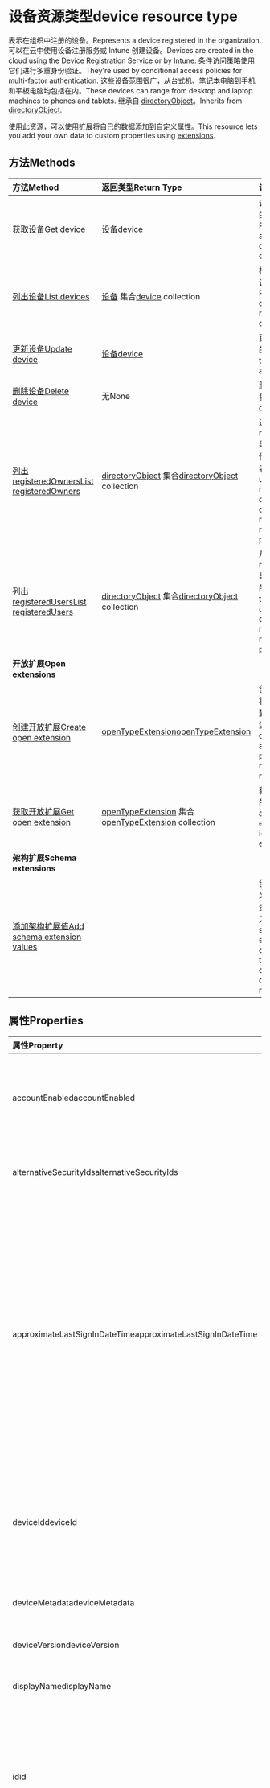 # <a name="device-resource-type"></a><span data-ttu-id="7e526-101">设备资源类型</span><span class="sxs-lookup"><span data-stu-id="7e526-101">device resource type</span></span>

<span data-ttu-id="7e526-102">表示在组织中注册的设备。</span><span class="sxs-lookup"><span data-stu-id="7e526-102">Represents a device registered in the organization.</span></span> <span data-ttu-id="7e526-103">可以在云中使用设备注册服务或 Intune 创建设备。</span><span class="sxs-lookup"><span data-stu-id="7e526-103">Devices are created in the cloud using the Device Registration Service or by Intune.</span></span> <span data-ttu-id="7e526-104">条件访问策略使用它们进行多重身份验证。</span><span class="sxs-lookup"><span data-stu-id="7e526-104">They're used by conditional access policies for multi-factor authentication.</span></span> <span data-ttu-id="7e526-105">这些设备范围很广，从台式机、笔记本电脑到手机和平板电脑均包括在内。</span><span class="sxs-lookup"><span data-stu-id="7e526-105">These devices can range from desktop and laptop machines to phones and tablets.</span></span> <span data-ttu-id="7e526-106">继承自 [directoryObject](directoryobject.md)。</span><span class="sxs-lookup"><span data-stu-id="7e526-106">Inherits from [directoryObject](directoryobject.md).</span></span>

<span data-ttu-id="7e526-107">使用此资源，可以使用[扩展](../../../concepts/extensibility_overview.md)将自己的数据添加到自定义属性。</span><span class="sxs-lookup"><span data-stu-id="7e526-107">This resource lets you add your own data to custom properties using [extensions](../../../concepts/extensibility_overview.md).</span></span>


## <a name="methods"></a><span data-ttu-id="7e526-108">方法</span><span class="sxs-lookup"><span data-stu-id="7e526-108">Methods</span></span>

| <span data-ttu-id="7e526-109">方法</span><span class="sxs-lookup"><span data-stu-id="7e526-109">Method</span></span>       | <span data-ttu-id="7e526-110">返回类型</span><span class="sxs-lookup"><span data-stu-id="7e526-110">Return Type</span></span>  |<span data-ttu-id="7e526-111">说明</span><span class="sxs-lookup"><span data-stu-id="7e526-111">Description</span></span>|
|:---------------|:--------|:----------|
|[<span data-ttu-id="7e526-112">获取设备</span><span class="sxs-lookup"><span data-stu-id="7e526-112">Get device</span></span>](../api/device_get.md) | [<span data-ttu-id="7e526-113">设备</span><span class="sxs-lookup"><span data-stu-id="7e526-113">device</span></span>](device.md) |<span data-ttu-id="7e526-114">读取 device 对象的属性和关系。</span><span class="sxs-lookup"><span data-stu-id="7e526-114">Read properties and relationships of a device object.</span></span>|
|[<span data-ttu-id="7e526-115">列出设备</span><span class="sxs-lookup"><span data-stu-id="7e526-115">List devices</span></span>](../api/device_list.md) | <span data-ttu-id="7e526-116">[设备](device.md) 集合</span><span class="sxs-lookup"><span data-stu-id="7e526-116">[device](device.md) collection</span></span>| <span data-ttu-id="7e526-117">检索目录中的注册设备列表。</span><span class="sxs-lookup"><span data-stu-id="7e526-117">Retrieve a list of devices registered in the directory.</span></span> |
|[<span data-ttu-id="7e526-118">更新设备</span><span class="sxs-lookup"><span data-stu-id="7e526-118">Update device</span></span>](../api/device_update.md) | [<span data-ttu-id="7e526-119">设备</span><span class="sxs-lookup"><span data-stu-id="7e526-119">device</span></span>](device.md) |<span data-ttu-id="7e526-120">更新 device 对象的属性。</span><span class="sxs-lookup"><span data-stu-id="7e526-120">Update the properties of a device object.</span></span> |
|[<span data-ttu-id="7e526-121">删除设备</span><span class="sxs-lookup"><span data-stu-id="7e526-121">Delete device</span></span>](../api/device_delete.md) | <span data-ttu-id="7e526-122">无</span><span class="sxs-lookup"><span data-stu-id="7e526-122">None</span></span> |<span data-ttu-id="7e526-123">删除 device 对象。</span><span class="sxs-lookup"><span data-stu-id="7e526-123">Delete a device object.</span></span> |
|[<span data-ttu-id="7e526-124">列出 registeredOwners</span><span class="sxs-lookup"><span data-stu-id="7e526-124">List registeredOwners</span></span>](../api/device_list_registeredowners.md) |<span data-ttu-id="7e526-125">[directoryObject](directoryobject.md) 集合</span><span class="sxs-lookup"><span data-stu-id="7e526-125">[directoryObject](directoryobject.md) collection</span></span>| <span data-ttu-id="7e526-126">通过 registeredOwners 导航属性，获取身份为设备注册所有者的用户。</span><span class="sxs-lookup"><span data-stu-id="7e526-126">Get the users that are registered owners of the device from the registeredOwners navigation property.</span></span>|
|[<span data-ttu-id="7e526-127">列出 registeredUsers</span><span class="sxs-lookup"><span data-stu-id="7e526-127">List registeredUsers</span></span>](../api/device_list_registeredusers.md) |<span data-ttu-id="7e526-128">[directoryObject](directoryobject.md) 集合</span><span class="sxs-lookup"><span data-stu-id="7e526-128">[directoryObject](directoryobject.md) collection</span></span>| <span data-ttu-id="7e526-129">从 registeredUsers 导航属性获取设备的注册用户。</span><span class="sxs-lookup"><span data-stu-id="7e526-129">Get the registered users of the device from the registeredUsers navigation property.</span></span>|
|<span data-ttu-id="7e526-130">**开放扩展**</span><span class="sxs-lookup"><span data-stu-id="7e526-130">**Open extensions**</span></span>| | |
|[<span data-ttu-id="7e526-131">创建开放扩展</span><span class="sxs-lookup"><span data-stu-id="7e526-131">Create open extension</span></span>](../api/opentypeextension_post_opentypeextension.md) |[<span data-ttu-id="7e526-132">openTypeExtension</span><span class="sxs-lookup"><span data-stu-id="7e526-132">openTypeExtension</span></span>](opentypeextension.md)| <span data-ttu-id="7e526-133">创建开放扩展，并将自定义属性添加到新资源或现有资源。</span><span class="sxs-lookup"><span data-stu-id="7e526-133">Create an open extension and add custom properties to a new or existing resource.</span></span>|
|[<span data-ttu-id="7e526-134">获取开放扩展</span><span class="sxs-lookup"><span data-stu-id="7e526-134">Get open extension</span></span>](../api/opentypeextension_get.md) |<span data-ttu-id="7e526-135">[openTypeExtension](opentypeextension.md) 集合</span><span class="sxs-lookup"><span data-stu-id="7e526-135">[openTypeExtension](opentypeextension.md) collection</span></span>| <span data-ttu-id="7e526-136">获取扩展名称标识的开放扩展。</span><span class="sxs-lookup"><span data-stu-id="7e526-136">Get an open extension identified by the extension name.</span></span>|
|<span data-ttu-id="7e526-137">**架构扩展**</span><span class="sxs-lookup"><span data-stu-id="7e526-137">**Schema extensions**</span></span>| | |
|[<span data-ttu-id="7e526-138">添加架构扩展值</span><span class="sxs-lookup"><span data-stu-id="7e526-138">Add schema extension values</span></span>](../../../concepts/extensibility_schema_groups.md) || <span data-ttu-id="7e526-139">创建架构扩展定义，然后使用它向资源添加自定义键入数据。</span><span class="sxs-lookup"><span data-stu-id="7e526-139">Create a schema extension definition and then use it to add custom typed data to a resource.</span></span>|

## <a name="properties"></a><span data-ttu-id="7e526-140">属性</span><span class="sxs-lookup"><span data-stu-id="7e526-140">Properties</span></span>
| <span data-ttu-id="7e526-141">属性</span><span class="sxs-lookup"><span data-stu-id="7e526-141">Property</span></span>     | <span data-ttu-id="7e526-142">类型</span><span class="sxs-lookup"><span data-stu-id="7e526-142">Type</span></span>   |<span data-ttu-id="7e526-143">说明</span><span class="sxs-lookup"><span data-stu-id="7e526-143">Description</span></span>|
|:---------------|:--------|:----------|
|<span data-ttu-id="7e526-144">accountEnabled</span><span class="sxs-lookup"><span data-stu-id="7e526-144">accountEnabled</span></span>|<span data-ttu-id="7e526-145">Boolean</span><span class="sxs-lookup"><span data-stu-id="7e526-145">Boolean</span></span>| <span data-ttu-id="7e526-p102">启用帐户时为 **true**，否则为 **false**。必需。</span><span class="sxs-lookup"><span data-stu-id="7e526-p102">**true** if the account is enabled; otherwise, **false**. Required.</span></span>|
|<span data-ttu-id="7e526-148">alternativeSecurityIds</span><span class="sxs-lookup"><span data-stu-id="7e526-148">alternativeSecurityIds</span></span>|<span data-ttu-id="7e526-149">alternativeSecurityId 集合</span><span class="sxs-lookup"><span data-stu-id="7e526-149">alternativeSecurityId collection</span></span>| <span data-ttu-id="7e526-150">仅供内部使用。</span><span class="sxs-lookup"><span data-stu-id="7e526-150">For internal use only.</span></span> <span data-ttu-id="7e526-151">不可为 null。</span><span class="sxs-lookup"><span data-stu-id="7e526-151">Not nullable.</span></span> |
|<span data-ttu-id="7e526-152">approximateLastSignInDateTime</span><span class="sxs-lookup"><span data-stu-id="7e526-152">approximateLastSignInDateTime</span></span>|<span data-ttu-id="7e526-153">DateTimeOffset</span><span class="sxs-lookup"><span data-stu-id="7e526-153">DateTimeOffset</span></span>| <span data-ttu-id="7e526-154">时间戳类型表示使用 ISO 8601 格式的日期和时间信息，并且始终采用 UTC 时区。</span><span class="sxs-lookup"><span data-stu-id="7e526-154">The Timestamp type represents date and time information using ISO 8601 format and is always in UTC time.</span></span> <span data-ttu-id="7e526-155">例如，2014 年 1 月 1 日午夜 (UTC) 如下所示：`'2014-01-01T00:00:00Z'`。只读。</span><span class="sxs-lookup"><span data-stu-id="7e526-155">For example, midnight UTC on Jan 1, 2014 would look like this: `'2014-01-01T00:00:00Z'` Read-only.</span></span> |
|<span data-ttu-id="7e526-156">deviceId</span><span class="sxs-lookup"><span data-stu-id="7e526-156">deviceId</span></span>|<span data-ttu-id="7e526-157">字符串</span><span class="sxs-lookup"><span data-stu-id="7e526-157">string</span></span>| <span data-ttu-id="7e526-158">由 Azure 设备注册服务在设备注册时设置的唯一标识符。</span><span class="sxs-lookup"><span data-stu-id="7e526-158">Unique identifier set by Azure Device Registration Service at the time of registration.</span></span> |
|<span data-ttu-id="7e526-159">deviceMetadata</span><span class="sxs-lookup"><span data-stu-id="7e526-159">deviceMetadata</span></span>|<span data-ttu-id="7e526-160">String</span><span class="sxs-lookup"><span data-stu-id="7e526-160">String</span></span>| <span data-ttu-id="7e526-161">仅供内部使用。</span><span class="sxs-lookup"><span data-stu-id="7e526-161">For interal use only.</span></span> <span data-ttu-id="7e526-162">设置为 null。</span><span class="sxs-lookup"><span data-stu-id="7e526-162">Set to null.</span></span> |
|<span data-ttu-id="7e526-163">deviceVersion</span><span class="sxs-lookup"><span data-stu-id="7e526-163">deviceVersion</span></span>|<span data-ttu-id="7e526-164">Int32</span><span class="sxs-lookup"><span data-stu-id="7e526-164">Int32</span></span>| <span data-ttu-id="7e526-165">仅供内部使用。</span><span class="sxs-lookup"><span data-stu-id="7e526-165">For interal use only.</span></span> |
|<span data-ttu-id="7e526-166">displayName</span><span class="sxs-lookup"><span data-stu-id="7e526-166">displayName</span></span>|<span data-ttu-id="7e526-167">String</span><span class="sxs-lookup"><span data-stu-id="7e526-167">String</span></span>|<span data-ttu-id="7e526-p106">设备显示名称。必需。</span><span class="sxs-lookup"><span data-stu-id="7e526-p106">The display name for the device. Required.</span></span> |
|<span data-ttu-id="7e526-170">id</span><span class="sxs-lookup"><span data-stu-id="7e526-170">id</span></span>|<span data-ttu-id="7e526-171">String</span><span class="sxs-lookup"><span data-stu-id="7e526-171">String</span></span>|<span data-ttu-id="7e526-p107">设备唯一标识符。继承自 [directoryObject](directoryobject.md)。密钥，不可为 NULL。只读。</span><span class="sxs-lookup"><span data-stu-id="7e526-p107">The unique identifier for the device. Inherited from [directoryObject](directoryobject.md). Key, Not nullable. Read-only.</span></span>|
|<span data-ttu-id="7e526-176">isCompliant</span><span class="sxs-lookup"><span data-stu-id="7e526-176">isCompliant</span></span>|<span data-ttu-id="7e526-177">布尔</span><span class="sxs-lookup"><span data-stu-id="7e526-177">Boolean</span></span>|<span data-ttu-id="7e526-178">如果设备符合移动设备管理 (MDM) 策略，则为 **true**；否则；为 **false**。</span><span class="sxs-lookup"><span data-stu-id="7e526-178">**true** if the device complies with Mobile Device Management (MDM) policies; otherwise, **false**.</span></span> <span data-ttu-id="7e526-179">只读。</span><span class="sxs-lookup"><span data-stu-id="7e526-179">Read-only.</span></span> <span data-ttu-id="7e526-180">此值只可以由 Intune 针对任何设备操作系统类型或[经批准 MDM 应用程序](https://docs.microsoft.com/windows/client-management/mdm/azure-active-directory-integration-with-mdm)针对 Windows 操作系统设备更新。</span><span class="sxs-lookup"><span data-stu-id="7e526-180">This can only be updated by Intune for any device OS type or by an [approved MDM app](https://docs.microsoft.com/windows/client-management/mdm/azure-active-directory-integration-with-mdm) for Windows OS devices.</span></span>|
|<span data-ttu-id="7e526-181">isManaged</span><span class="sxs-lookup"><span data-stu-id="7e526-181">isManaged</span></span>|<span data-ttu-id="7e526-182">布尔</span><span class="sxs-lookup"><span data-stu-id="7e526-182">Boolean</span></span>|<span data-ttu-id="7e526-183">如果设备由移动设备管理 (MDM) 应用进行托管，则为 **true**；否则，为 **false**。</span><span class="sxs-lookup"><span data-stu-id="7e526-183">**true** if the device is managed by a Mobile Device Management (MDM) app; otherwise, **false**.</span></span> <span data-ttu-id="7e526-184">此值只可以由 Intune 针对任何设备操作系统类型或[经批准 MDM 应用程序](https://docs.microsoft.com/windows/client-management/mdm/azure-active-directory-integration-with-mdm)针对 Windows 操作系统设备更新。</span><span class="sxs-lookup"><span data-stu-id="7e526-184">This can only be updated by Intune for any device OS type or by an [approved MDM app](https://docs.microsoft.com/windows/client-management/mdm/azure-active-directory-integration-with-mdm) for Windows OS devices.</span></span> |
|<span data-ttu-id="7e526-185">onPremisesLastSyncDateTime</span><span class="sxs-lookup"><span data-stu-id="7e526-185">onPremisesLastSyncDateTime</span></span>|<span data-ttu-id="7e526-186">DateTimeOffset</span><span class="sxs-lookup"><span data-stu-id="7e526-186">DateTimeOffset</span></span>|<span data-ttu-id="7e526-187">对象最后一次与本地目录同步的时间。时间戳类型表示使用 ISO 8601 格式的日期和时间信息，并且始终采用 UTC 时区。</span><span class="sxs-lookup"><span data-stu-id="7e526-187">The last time at which the object was synced with the on-premises directory.The Timestamp type represents date and time information using ISO 8601 format and is always in UTC time.</span></span> <span data-ttu-id="7e526-188">例如，2014 年 1 月 1 日午夜 (UTC) 如下所示：`'2014-01-01T00:00:00Z'`。只读。</span><span class="sxs-lookup"><span data-stu-id="7e526-188">For example, midnight UTC on Jan 1, 2014 would look like this: `'2014-01-01T00:00:00Z'` Read-only.</span></span>|
|<span data-ttu-id="7e526-189">onPremisesSyncEnabled</span><span class="sxs-lookup"><span data-stu-id="7e526-189">onPremisesSyncEnabled</span></span>|<span data-ttu-id="7e526-190">Boolean</span><span class="sxs-lookup"><span data-stu-id="7e526-190">Boolean</span></span>|<span data-ttu-id="7e526-191">如果此对象从本地目录同步，则为 **true**；如果此对象最初从本地目录同步，但以后不再同步，则为 **false**；如果此对象从未从本地目录同步，则为 **null**（默认值）。</span><span class="sxs-lookup"><span data-stu-id="7e526-191">**true** if this object is synced from an on-premises directory; **false** if this object was originally synced from an on-premises directory but is no longer synced; **null** if this object has never been synced from an on-premises directory (default).</span></span> <span data-ttu-id="7e526-192">只读。</span><span class="sxs-lookup"><span data-stu-id="7e526-192">Read-only.</span></span> |
|<span data-ttu-id="7e526-193">operatingSystem</span><span class="sxs-lookup"><span data-stu-id="7e526-193">operatingSystem</span></span>|<span data-ttu-id="7e526-194">String</span><span class="sxs-lookup"><span data-stu-id="7e526-194">String</span></span>| <span data-ttu-id="7e526-p112">设备上操作系统的类型。必需。</span><span class="sxs-lookup"><span data-stu-id="7e526-p112">The type of operating system on the device. Required.</span></span> |
|<span data-ttu-id="7e526-197">operatingSystemVersion</span><span class="sxs-lookup"><span data-stu-id="7e526-197">operatingSystemVersion</span></span>|<span data-ttu-id="7e526-198">String</span><span class="sxs-lookup"><span data-stu-id="7e526-198">String</span></span>|<span data-ttu-id="7e526-p113">设备上操作系统的版本。必需。</span><span class="sxs-lookup"><span data-stu-id="7e526-p113">The version of the operating system on the device. Required.</span></span> |
|<span data-ttu-id="7e526-201">physicalIds</span><span class="sxs-lookup"><span data-stu-id="7e526-201">physicalIds</span></span>|<span data-ttu-id="7e526-202">String 集合</span><span class="sxs-lookup"><span data-stu-id="7e526-202">String collection</span></span>| <span data-ttu-id="7e526-203">仅供内部使用。</span><span class="sxs-lookup"><span data-stu-id="7e526-203">For interal use only.</span></span> <span data-ttu-id="7e526-204">不可为 null。</span><span class="sxs-lookup"><span data-stu-id="7e526-204">Not nullable.</span></span> |
|<span data-ttu-id="7e526-205">trustType</span><span class="sxs-lookup"><span data-stu-id="7e526-205">trustType</span></span>|<span data-ttu-id="7e526-206">String</span><span class="sxs-lookup"><span data-stu-id="7e526-206">String</span></span>| <span data-ttu-id="7e526-207">加入设备的信任类型。</span><span class="sxs-lookup"><span data-stu-id="7e526-207">Type of trust for the joined device.</span></span> <span data-ttu-id="7e526-208">只读。</span><span class="sxs-lookup"><span data-stu-id="7e526-208">Read-only.</span></span> <span data-ttu-id="7e526-209">可取值为：</span><span class="sxs-lookup"><span data-stu-id="7e526-209">Possible values:</span></span> <br /><span data-ttu-id="7e526-210">**Workplace** - 表示*自带个人设备*</span><span class="sxs-lookup"><span data-stu-id="7e526-210">**Workplace** - indicates *bring your own personal devices*</span></span><br /><span data-ttu-id="7e526-211">**AzureAd** - 仅云加入设备</span><span class="sxs-lookup"><span data-stu-id="7e526-211">**AzureAd** - Cloud only joined devices</span></span><br /><span data-ttu-id="7e526-212">**ServerAd** - 加入 Azure AD 的本地域加入设备。</span><span class="sxs-lookup"><span data-stu-id="7e526-212">**ServerAd** - on-premises domain joined devices joined to Azure AD.</span></span> <span data-ttu-id="7e526-213">如需了解更多详情，请参阅 [Azure Active Directory 中的设备管理简介](https://docs.microsoft.com/en-us/azure/active-directory/device-management-introduction)</span><span class="sxs-lookup"><span data-stu-id="7e526-213">For more details, see [Introduction to device management in Azure Active Directory](https://docs.microsoft.com/en-us/azure/active-directory/device-management-introduction)</span></span> |

## <a name="relationships"></a><span data-ttu-id="7e526-214">关系</span><span class="sxs-lookup"><span data-stu-id="7e526-214">Relationships</span></span>
| <span data-ttu-id="7e526-215">关系</span><span class="sxs-lookup"><span data-stu-id="7e526-215">Relationship</span></span> | <span data-ttu-id="7e526-216">类型</span><span class="sxs-lookup"><span data-stu-id="7e526-216">Type</span></span>   |<span data-ttu-id="7e526-217">说明</span><span class="sxs-lookup"><span data-stu-id="7e526-217">Description</span></span>|
|:---------------|:--------|:----------|
|<span data-ttu-id="7e526-218">extensions</span><span class="sxs-lookup"><span data-stu-id="7e526-218">extensions</span></span>|<span data-ttu-id="7e526-219">[扩展](extension.md)集合</span><span class="sxs-lookup"><span data-stu-id="7e526-219">[extension](extension.md) collection</span></span>|<span data-ttu-id="7e526-p117">为设备定义的开放扩展集合。只读。可为 NULL。</span><span class="sxs-lookup"><span data-stu-id="7e526-p117">The collection of open extensions defined for the device. Read-only. Nullable.</span></span>|
|<span data-ttu-id="7e526-223">registeredOwners</span><span class="sxs-lookup"><span data-stu-id="7e526-223">registeredOwners</span></span>|<span data-ttu-id="7e526-224">[directoryObject](directoryobject.md) 集合</span><span class="sxs-lookup"><span data-stu-id="7e526-224">[directoryObject](directoryobject.md) collection</span></span>|<span data-ttu-id="7e526-225">云加入设备或已注册个人设备的用户。</span><span class="sxs-lookup"><span data-stu-id="7e526-225">The user that cloud joined the device or registered their personal device.</span></span> <span data-ttu-id="7e526-226">已注册的所有者是在注册时设置。</span><span class="sxs-lookup"><span data-stu-id="7e526-226">The registered owner is set at the time of registration.</span></span> <span data-ttu-id="7e526-227">目前，只能有一个所有者。</span><span class="sxs-lookup"><span data-stu-id="7e526-227">Currently, there can be only one owner.</span></span> <span data-ttu-id="7e526-228">只读。</span><span class="sxs-lookup"><span data-stu-id="7e526-228">Read-only.</span></span> <span data-ttu-id="7e526-229">可为 NULL。</span><span class="sxs-lookup"><span data-stu-id="7e526-229">Nullable.</span></span> |
|<span data-ttu-id="7e526-230">registeredUsers</span><span class="sxs-lookup"><span data-stu-id="7e526-230">registeredUsers</span></span>|<span data-ttu-id="7e526-231">[directoryObject](directoryobject.md) 集合</span><span class="sxs-lookup"><span data-stu-id="7e526-231">[directoryObject](directoryobject.md) collection</span></span>|<span data-ttu-id="7e526-232">设备的已注册用户集合。</span><span class="sxs-lookup"><span data-stu-id="7e526-232">Collection of registered users of the device.</span></span> <span data-ttu-id="7e526-233">对于云加入设备和已注册的个人设备，已注册用户在设备注册时设置为与已注册所有者相同的值。</span><span class="sxs-lookup"><span data-stu-id="7e526-233">For cloud joined devices and registered personal devices, registered users are set to the same value as registered owners at the time of registration.</span></span> <span data-ttu-id="7e526-234">只读。</span><span class="sxs-lookup"><span data-stu-id="7e526-234">Read-only.</span></span> <span data-ttu-id="7e526-235">可为 Null。</span><span class="sxs-lookup"><span data-stu-id="7e526-235">Nullable.</span></span>|

## <a name="json-representation"></a><span data-ttu-id="7e526-236">JSON 表示形式</span><span class="sxs-lookup"><span data-stu-id="7e526-236">JSON representation</span></span>

<span data-ttu-id="7e526-237">下面是资源的 JSON 表示形式。</span><span class="sxs-lookup"><span data-stu-id="7e526-237">Here is a JSON representation of the resource</span></span>

<!--{
  "blockType": "resource",
  "openType": true,
  "optionalProperties": [
    "extensions",
    "registeredOwners",
    "registeredUsers"
  ],
  "keyProperty": "id",
  "baseType": "microsoft.graph.directoryObject",
  "@odata.type": "microsoft.graph.device"
}-->

```json
{
  "accountEnabled": true,
  "alternativeSecurityIds": [{"@odata.type": "microsoft.graph.alternativeSecurityId"}],
  "approximateLastSignInDateTime": "String (timestamp)",
  "deviceId": "string",
  "deviceMetadata": "string",
  "deviceVersion": 1024,
  "displayName": "string",
  "id": "string (identifier)",
  "isCompliant": true,
  "isManaged": true,
  "onPremisesLastSyncDateTime": "String (timestamp)",
  "onPremisesSyncEnabled": true,
  "operatingSystem": "string",
  "operatingSystemVersion": "string",
  "physicalIds": ["string"],
  "trustType": "string"
}
```

## <a name="see-also"></a><span data-ttu-id="7e526-238">另请参阅</span><span class="sxs-lookup"><span data-stu-id="7e526-238">See also</span></span>

- [<span data-ttu-id="7e526-239">使用扩展向资源添加自定义数据</span><span class="sxs-lookup"><span data-stu-id="7e526-239">Add custom data to resources using extensions</span></span>](../../../concepts/extensibility_overview.md)
- [<span data-ttu-id="7e526-240">使用开放扩展向用户添加自定义数据</span><span class="sxs-lookup"><span data-stu-id="7e526-240">Add custom data to users using open extensions</span></span>](../../../concepts/extensibility_open_users.md)
- [<span data-ttu-id="7e526-241">使用架构扩展向组添加自定义数据</span><span class="sxs-lookup"><span data-stu-id="7e526-241">Add custom data to groups using schema extensions</span></span>](../../../concepts/extensibility_schema_groups.md)


<!-- uuid: 8fcb5dbc-d5aa-4681-8e31-b001d5168d79
2015-10-25 14:57:30 UTC -->
<!-- {
  "type": "#page.annotation",
  "description": "device resource",
  "keywords": "",
  "section": "documentation",
  "tocPath": ""
}-->

